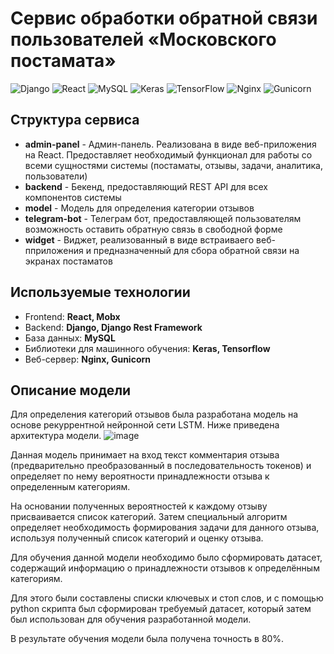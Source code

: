 # Сервис обработки обратной связи пользователей «Московского постамата»

![Django](https://img.shields.io/badge/django-%23092E20.svg?style=for-the-badge&logo=django&logoColor=white)
![React](https://img.shields.io/badge/react-%2320232a.svg?style=for-the-badge&logo=react&logoColor=%2361DAFB)
![MySQL](https://img.shields.io/badge/mysql-4479A1.svg?style=for-the-badge&logo=mysql&logoColor=white)
![Keras](https://img.shields.io/badge/Keras-%23D00000.svg?style=for-the-badge&logo=Keras&logoColor=white)
![TensorFlow](https://img.shields.io/badge/TensorFlow-%23FF6F00.svg?style=for-the-badge&logo=TensorFlow&logoColor=white)
![Nginx](https://img.shields.io/badge/nginx-%23009639.svg?style=for-the-badge&logo=nginx&logoColor=white)
![Gunicorn](https://img.shields.io/badge/gunicorn-%298729.svg?style=for-the-badge&logo=gunicorn&logoColor=white)

## Структура сервиса

- **admin-panel** - Админ-панель. Реализована в виде веб-приложения на React. Предоставляет необходимый функционал для работы со всеми сущностями системы (постаматы, отзывы, задачи, аналитика, пользователи)
- **backend** - Бекенд, предоставляющий REST API для всех компонентов системы 
- **model** - Модель для определения категории отзывов
- **telegram-bot** - Телеграм бот, предоставляющей пользователям возможность оставить обратную связь в свободной форме
- **widget** - Виджет, реализованный в виде встраиваего веб-пприложения и предназначенный для сбора обратной связи на экранах постаматов

## Используемые технологии

- Frontend: **React, Mobx**
- Backend: **Django, Django Rest Framework**
- База данных: **MySQL**
- Библиотеки для машинного обучения: **Keras, Tensorflow**
- Веб-сервер: **Nginx, Gunicorn**

## Описание модели

Для определения категорий отзывов была разработана модель на основе рекуррентной нейронной сети LSTM. Ниже приведена архитектура модели.
![image](https://github.com/user-attachments/assets/ce847a2f-d58a-4431-afde-c316b932caa7)

Данная модель принимает на вход текст комментария отзыва (предварительно преобразованный в последовательность токенов) и определяет по нему вероятности принадлежности отзыва к определенным категориям. 

На основании полученных вероятностей к каждому отзыву присваивается список категорий. Затем специальный алгоритм определяет необходимость формирования задачи для данного отзыва, используя полученный список категорий и оценку отзыва.

Для обучения данной модели необходимо было сформировать датасет, содержащий информацию о принадлежности отзывов к определённым категориям.

Для этого были составлены списки ключевых и стоп слов, и с помощью python скрипта был сформирован требуемый датасет, который затем был использован для обучения разработанной модели.

В результате обучения модели была получена точность в 80%.
